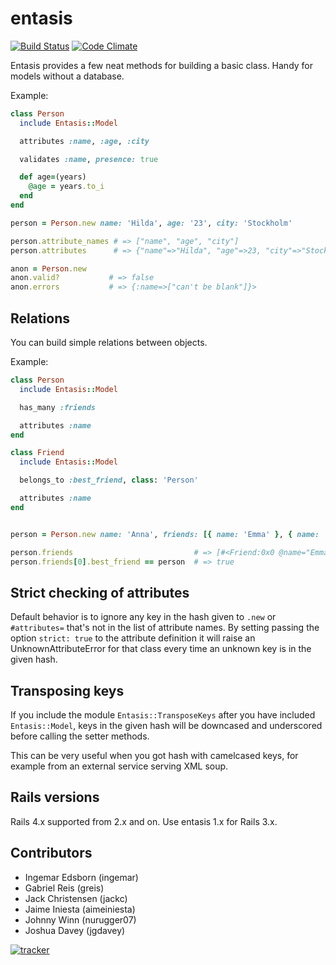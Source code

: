 entasis
=======

[![Build Status](https://secure.travis-ci.org/ingemar/entasis.png)](http://travis-ci.org/ingemar/entasis)
[![Code Climate](https://codeclimate.com/github/ingemar/entasis.png)](https://codeclimate.com/github/ingemar/entasis)

Entasis provides a few neat methods for building a basic class. Handy for models without a database.

Example:

```ruby
class Person
  include Entasis::Model

  attributes :name, :age, :city

  validates :name, presence: true

  def age=(years)
    @age = years.to_i
  end
end

person = Person.new name: 'Hilda', age: '23', city: 'Stockholm'

person.attribute_names # => ["name", "age", "city"]
person.attributes      # => {"name"=>"Hilda", "age"=>23, "city"=>"Stockholm"}

anon = Person.new
anon.valid?           # => false
anon.errors           # => {:name=>["can't be blank"]}>
```

Relations
---------

You can build simple relations between objects.

Example:

```ruby
class Person
  include Entasis::Model

  has_many :friends

  attributes :name
end

class Friend
  include Entasis::Model

  belongs_to :best_friend, class: 'Person'

  attributes :name
end


person = Person.new name: 'Anna', friends: [{ name: 'Emma' }, { name: 'Johan' }]

person.friends                           # => [#<Friend:0x0 @name="Emma">, #<Friend:0x1 @name="Johan">]
person.friends[0].best_friend == person  # => true
```


Strict checking of attributes
-----------------------------

Default behavior is to ignore any key in the hash given to `.new` or `#attributes=` that's not in the list of attribute names.
By setting passing the option `strict: true` to the attribute definition it will raise an UnknownAttributeError for that class every time an unknown key is in the given hash.


Transposing keys
----------------

If you include the module `Entasis::TransposeKeys` after you have included `Entasis::Model`,
keys in the given hash will be downcased and underscored before calling the setter methods.

This can be very useful when you got hash with camelcased keys, for example from an external service serving XML soup.


Rails versions
--------------
Rails 4.x supported from 2.x and on.
Use entasis 1.x for Rails 3.x.


Contributors
------------

  - Ingemar Edsborn (ingemar)
  - Gabriel Reis (greis)
  - Jack Christensen (jackc)
  -  Jaime Iniesta (aimeiniesta)
  - Johnny Winn (nurugger07)
  - Joshua Davey (jgdavey)

[![tracker](http://adserve.se/stat.gif?8a9a)](https://github.com/ingemar/entasis)
